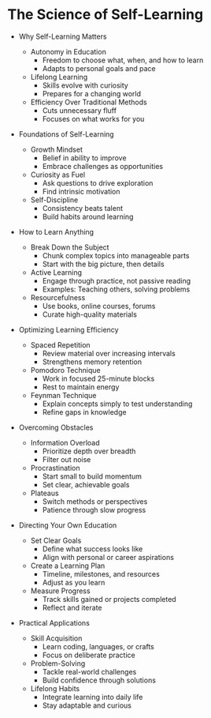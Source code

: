 # The Science of Self-Learning

- Why Self-Learning Matters

  - Autonomy in Education
    - Freedom to choose what, when, and how to learn
    - Adapts to personal goals and pace
  - Lifelong Learning
    - Skills evolve with curiosity
    - Prepares for a changing world
  - Efficiency Over Traditional Methods
    - Cuts unnecessary fluff
    - Focuses on what works for you
- Foundations of Self-Learning

  - Growth Mindset
    - Belief in ability to improve
    - Embrace challenges as opportunities
  - Curiosity as Fuel
    - Ask questions to drive exploration
    - Find intrinsic motivation
  - Self-Discipline
    - Consistency beats talent
    - Build habits around learning
- How to Learn Anything

  - Break Down the Subject
    - Chunk complex topics into manageable parts
    - Start with the big picture, then details
  - Active Learning
    - Engage through practice, not passive reading
    - Examples: Teaching others, solving problems
  - Resourcefulness
    - Use books, online courses, forums
    - Curate high-quality materials
- Optimizing Learning Efficiency

  - Spaced Repetition
    - Review material over increasing intervals
    - Strengthens memory retention
  - Pomodoro Technique
    - Work in focused 25-minute blocks
    - Rest to maintain energy
  - Feynman Technique
    - Explain concepts simply to test understanding
    - Refine gaps in knowledge
- Overcoming Obstacles

  - Information Overload
    - Prioritize depth over breadth
    - Filter out noise
  - Procrastination
    - Start small to build momentum
    - Set clear, achievable goals
  - Plateaus
    - Switch methods or perspectives
    - Patience through slow progress
- Directing Your Own Education

  - Set Clear Goals
    - Define what success looks like
    - Align with personal or career aspirations
  - Create a Learning Plan
    - Timeline, milestones, and resources
    - Adjust as you learn
  - Measure Progress
    - Track skills gained or projects completed
    - Reflect and iterate
- Practical Applications

  - Skill Acquisition
    - Learn coding, languages, or crafts
    - Focus on deliberate practice
  - Problem-Solving
    - Tackle real-world challenges
    - Build confidence through solutions
  - Lifelong Habits
    - Integrate learning into daily life
    - Stay adaptable and curious
